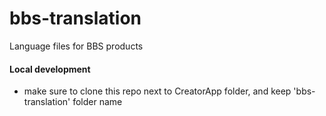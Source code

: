 # bbs-translation
Language files for BBS products

#### Local development

- make sure to clone this repo next to CreatorApp folder, and keep 'bbs-translation' folder name
